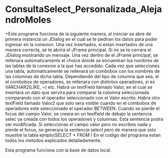 # ConsultaSelect_Personalizada_AlejandroMoles
+Este programa funciona de la siguiente manera, al ininciar se abre de primera instancia un JDialog en el cual se te pediran los datos para poder ingresar en la conexion. Una vez insertados, si estan
insertados de una manera correcta, se te abrira el JFrame principal. Si no se te cerrara el JDialog mostrando un mensaje.
Una vez dentro de el JFrame principal, se rellenara automaticamente el choice donde se encuentran los nombres de las tablas de la conexion a la que has accedido. 
Cada vez que selecciones una tabla, automaticamente se rellenará un combobox con los nombres de las columnas de dicha tabla.
Dependiendo del tipo de columna que sea, el el combobox de operadores, se rellenara con distintos operadores, si es VARCHAR2(LIKE, =) etc.
Habrá un textField llamado Valor, en el cual se insertara un dato que servira para comparar la columna seleccionada comparando con el operador seleccionado con el Valor escrito.
Habra otro textField llamado Valor2 que solo sera visible cuando en el combobox de operadores este seleccionado el operador BETWEEN.
Cuando se pierde el focus del campo Valor, se creara en un textfield de debajo la sentencia selec ya creada con todos los operadores y columnas. Esta sentencia podra ser modificada.
Si seleccionas el campo valor pero no escribes nada y pierde el focus, se generara la sentencia select pero de manera que solo muestre la tabla ejmplo(SELECT * FROM <nombre de la tabla>)
En el codigo del programa estan todos los metodos explicados detalladamente.

Esta programa funciona con la base de datos local.
